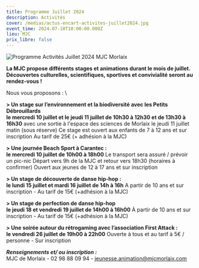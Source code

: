 ```yaml
---
title: Programme Juillet 2024
description: Activités
cover: /medias/actus-encart-activites-juillet2024.jpg
event_time: 2024-07-10T10:00:00.000Z
lieu: MJC
prix_libre: false
---
```

![Programme Activités Juillet 2024 MJC Morlaix](/medias/actus-page-activites-juillet2024.jpg "Programme Activités Juillet 2024 MJC Morlaix")

**La MJC propose différents stages et animations durant le mois de juillet.** 
**Découvertes culturelles, scientifiques, sportives et convivialité seront au rendez-vous !**

Nous vous proposons : \

**\> Un stage sur l’environnement et la biodiversité avec les Petits Débrouillards** \
**le mercredi 10 juillet et le jeudi 11 juillet de 10h30 à 12h30 et de 13h30 à 16h30** 
avec une sortie à l'espace des sciences de Morlaix le jeudi 11 juillet matin (sous réserve)
Ce stage est ouvert aux enfants de 7 à 12 ans et sur inscription
Au tarif de 25€ (+ adhésion à la MJC)



**\> Une journée Beach Sport à Carantec :**\
**le mercredi 10 juillet de 10h00 à 18h00**
Le transport sera assuré / prévoir un pic-nic
Départ vers 9h de la MJC et retour vers 18h30 (horaires à confirmer)
Ouvert aux jeunes de 12 à 17 ans et sur inscription



**\> Un stage de découverte de danse hip-hop  :** \
**le lundi 15 juillet et mardi 16 juillet de 14h à 16h**
A partir de 10 ans et sur inscription  - Au tarif de 15€ (+adhésion à la MJC)



**\> Un stage de perfection de danse hip-hop** \
**le jeudi 18 et vendredi 19 juillet de 14h00 à 16h00**
À partir de 10 ans et sur inscription - Au tarif de 15€ (+adhésion à la MJC)



**\> Une soirée autour du rétrogaming avec l’association First Attack :**\
**le vendredi 26 juillet de 19h00 à 22h00** 
Ouverte à tous et au tarif à 5€ / personne - Sur inscription



***Renseignements et/ ou inscription :***  \
MJC de Morlaix - 02 98 88 09 94 - jeunesse.animation@mjcmorlaix.com